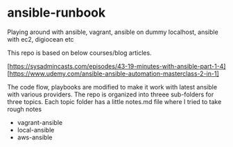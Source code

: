 # ansible-runbook
Playing around with ansible, vagrant, ansible on dummy localhost, ansible with ec2, digiocean etc

This repo is based on below courses/blog articles. 

[https://sysadmincasts.com/episodes/43-19-minutes-with-ansible-part-1-4]
[https://www.udemy.com/ansible-ansible-automation-masterclass-2-in-1]

The code flow, playbooks are modified to make it work with latest ansible with various providers. The repo is organized into threee sub-folders for three topics. Each topic folder has a little notes.md file where I tried to take rough notes 

- vagrant-ansible
- local-ansible
- aws-ansible



